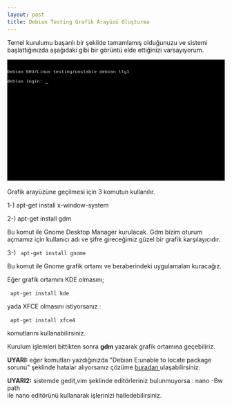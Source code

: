 ```yaml
---
layout: post
title: Debian Testing Grafik Arayüzü Oluşturma
---
```


Temel kurulumu başarılı bir şekilde tamamlamış olduğunuzu ve sistemi başlattığınızda aşağıdaki gibi bir görüntü elde ettiğinizi varsayıyorum.

<img src="/images/debian.gif"/>

Grafik arayüzüne geçilmesi için 3 komutun kullanılır.

1-)
	apt-get install x-window-system  

2-)
	apt-get install gdm

Bu komut ile Gnome Desktop Manager kurulacak. Gdm bizim oturum açmamız için kullanıcı adı ve şifre gireceğimiz güzel bir grafik karşılayıcıdır.

3-) 
<code> apt-get install gnome </code>

Bu komut ile Gnome grafik ortamı ve beraberindeki uygulamaları kuracağız.

Eğer grafik ortamını KDE olmasını;

<code> apt-get install kde </code>

yada XFCE olmasını istiyorsanız :

<code> apt-get install xfce4 </code>

komutlarını kullanabilirsiniz.

Kurulum işlemleri bittikten sonra <b> gdm </b> yazarak grafik ortamına geçebiliriz.

<b>UYARI:</b> 
eğer komutları yazdığınızda "Debian E:unable to locate package sorunu" şeklinde hatalar alıyorsanız çözüme
<a href = "http://mogutcan.github.com/902/Debian-E:-unable-to-locate-package-sorunu/"> buradan </a> ulaşabilirsiniz.

<b>UYARI2:</b> 
sistemde gedit,vim şeklinde editörleriniz bulunmuyorsa :
	nano -Bw path  
ile nano editörünü kullanarak işlerinizi halledebilirsiniz.

 

